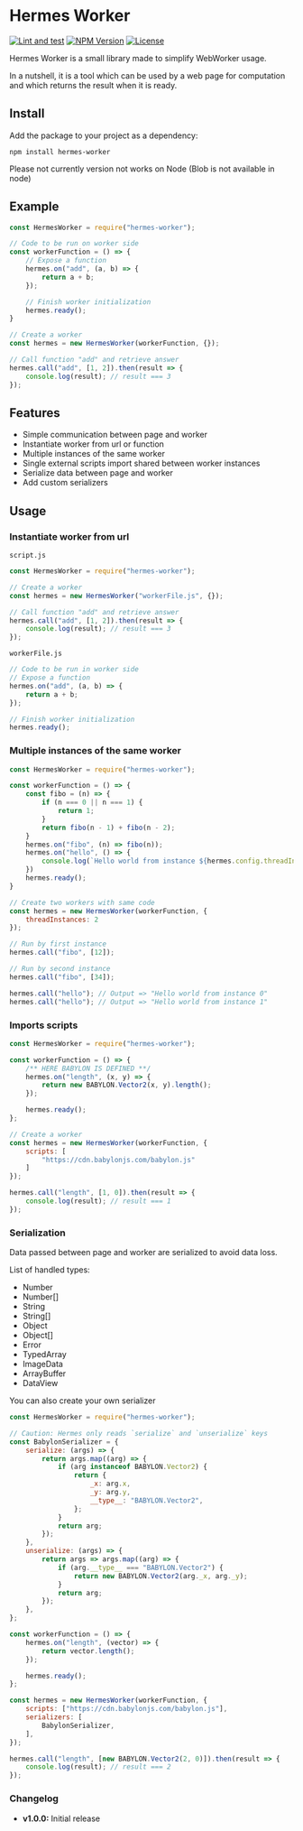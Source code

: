 # Hermes Worker

[![Lint and test](https://github.com/wanadev/hermes-worker/workflows/Lint%20and%20test/badge.svg)](https://github.com/wanadev/hermes-worker/actions)
[![NPM Version](https://img.shields.io/npm/v/hermes-worker.svg)](https://www.npmjs.com/package/hermes-worker)
[![License](https://img.shields.io/npm/l/hermes-worker.svg)](https://github.com/wanadev/hermes-worker/LICENSE)

Hermes Worker is a small library made to simplify WebWorker usage.

In a nutshell, it is a tool which can be used by a web page for computation and which returns the result when it is ready.

## Install

Add the package to your project as a dependency:

    npm install hermes-worker

Please not currently version not works on Node (Blob is not available in node)

## Example

```js
const HermesWorker = require("hermes-worker");

// Code to be run on worker side
const workerFunction = () => {
    // Expose a function
    hermes.on("add", (a, b) => {
        return a + b;
    });

    // Finish worker initialization
    hermes.ready();
}

// Create a worker
const hermes = new HermesWorker(workerFunction, {});

// Call function "add" and retrieve answer
hermes.call("add", [1, 2]).then(result => {
    console.log(result); // result === 3
});
```

## Features

- Simple communication between page and worker
- Instantiate worker from url or function
- Multiple instances of the same worker
- Single external scripts import shared between worker instances
- Serialize data between page and worker
- Add custom serializers

## Usage

### Instantiate worker from url

`script.js`
```js
const HermesWorker = require("hermes-worker");

// Create a worker
const hermes = new HermesWorker("workerFile.js", {});

// Call function "add" and retrieve answer
hermes.call("add", [1, 2]).then(result => {
    console.log(result); // result === 3
});
```
`workerFile.js` 
```js
// Code to be run in worker side
// Expose a function
hermes.on("add", (a, b) => {
    return a + b;
});

// Finish worker initialization
hermes.ready();
```

### Multiple instances of the same worker

```js
const HermesWorker = require("hermes-worker");

const workerFunction = () => {
    const fibo = (n) => {
        if (n === 0 || n === 1) {
            return 1;
        }
        return fibo(n - 1) + fibo(n - 2);
    }
    hermes.on("fibo", (n) => fibo(n));
    hermes.on("hello", () => {
        console.log(`Hello world from instance ${hermes.config.threadInstance}`)
    })
    hermes.ready();
}

// Create two workers with same code
const hermes = new HermesWorker(workerFunction, {
    threadInstances: 2
});

// Run by first instance
hermes.call("fibo", [12]);

// Run by second instance
hermes.call("fibo", [34]);

hermes.call("hello"); // Output => "Hello world from instance 0"
hermes.call("hello"); // Output => "Hello world from instance 1"
```

### Imports scripts

```js
const HermesWorker = require("hermes-worker");

const workerFunction = () => {
    /** HERE BABYLON IS DEFINED **/
    hermes.on("length", (x, y) => {
        return new BABYLON.Vector2(x, y).length();
    });

    hermes.ready();
};

// Create a worker
const hermes = new HermesWorker(workerFunction, {
    scripts: [
        "https://cdn.babylonjs.com/babylon.js"
    ]
});

hermes.call("length", [1, 0]).then(result => {
    console.log(result); // result === 1
});
```

### Serialization

Data passed between page and worker are serialized to avoid data loss.

List of handled types:
- Number
- Number[]
- String
- String[]
- Object
- Object[]
- Error
- TypedArray
- ImageData
- ArrayBuffer
- DataView

You can also create your own serializer

```js
const HermesWorker = require("hermes-worker");

// Caution: Hermes only reads `serialize` and `unserialize` keys
const BabylonSerializer = {
    serialize: (args) => {
        return args.map((arg) => {
            if (arg instanceof BABYLON.Vector2) {
                return {
                    _x: arg.x,
                    _y: arg.y,
                    __type__: "BABYLON.Vector2",
                };
            }
            return arg;
        });
    },
    unserialize: (args) => {
        return args => args.map((arg) => {
            if (arg.__type__ === "BABYLON.Vector2") {
                return new BABYLON.Vector2(arg._x, arg._y);
            }
            return arg;
        });
    },
};

const workerFunction = () => {
    hermes.on("length", (vector) => {
        return vector.length();
    });

    hermes.ready();
};

const hermes = new HermesWorker(workerFunction, {
    scripts: ["https://cdn.babylonjs.com/babylon.js"],
    serializers: [
        BabylonSerializer,
    ],
});

hermes.call("length", [new BABYLON.Vector2(2, 0)]).then(result => {
    console.log(result); // result === 2
});
```


### Changelog

* **v1.0.0:** Initial release